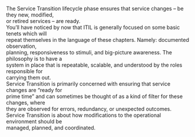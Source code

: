 The Service Transition lifecycle phase ensures that service changes – be they new, modified,  
or retired services – are ready.  
You’ll have noticed by now that ITIL is generally focused on some basic tenets which will  
repeat themselves in the language of these chapters. Namely: documented observation,  
planning, responsiveness to stimuli, and big-picture awareness. The philosophy is to have a  
system in place that is repeatable, scalable, and understood by the roles responsible for  
carrying them out.  
Service Transition is primarily concerned with ensuring that service changes are “ready for  
prime time” and can sometimes be thought of as a kind of filter for these changes, where  
they are observed for errors, redundancy, or unexpected outcomes.  
Service Transition is about how modifications to the operational environment should be  
managed, planned, and coordinated.